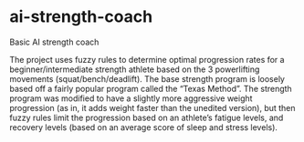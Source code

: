 # ai-strength-coach
Basic AI strength coach


The project uses fuzzy rules to determine optimal progression rates for a beginner/intermediate strength athlete based on the 3 powerlifting movements (squat/bench/deadlift). The base strength program is loosely based off a fairly popular program called the “Texas Method”. The strength program was modified to have a slightly more aggressive weight progression (as in, it adds weight faster than the unedited version), but then fuzzy rules limit the progression based on an athlete’s fatigue levels, and recovery levels (based on an average score of sleep and stress levels).

